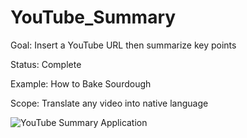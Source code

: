 # YouTube_Summary

Goal: Insert a YouTube URL then summarize key points

Status: Complete

Example: How to Bake Sourdough

Scope: Translate any video into native language 


![YouTube Summary Application](https://github.com/huntahgarcia/YouTube_Summary/assets/140458716/976dea8a-9292-4b5f-9689-15a7ad8c3a45)
